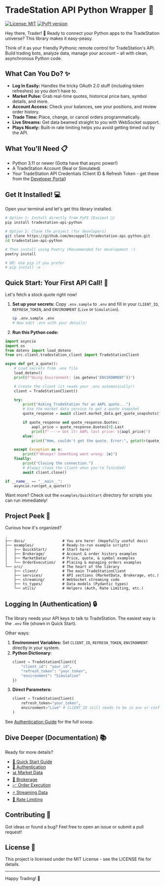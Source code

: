 # TradeStation API Python Wrapper 🚀

[![License: MIT](https://img.shields.io/badge/License-MIT-yellow.svg)](https://opensource.org/licenses/MIT)
[![PyPI version](https://badge.fury.io/py/tradestation-api-python.svg)](https://badge.fury.io/py/tradestation-api-python)

Hey there, Trader! 👋 Ready to connect your Python apps to the TradeStation universe? This library makes it easy-peasy.

Think of it as your friendly Pythonic remote control for TradeStation's API. Build trading bots, analyze data, manage your account – all with clean, asynchronous Python code.

## What Can You Do? ✨

*   **Log In Easily:** Handles the tricky OAuth 2.0 stuff (including token refreshes) so you don't have to.
*   **Market Pulse:** Grab real-time quotes, historical price bars, symbol details, and more.
*   **Account Access:** Check your balances, see your positions, and review order history.
*   **Trade Time:** Place, change, or cancel orders programmatically.
*   **Live Streams:** Get data beamed straight to you with WebSocket support.
*   **Plays Nicely:** Built-in rate limiting helps you avoid getting timed out by the API.

## What You'll Need 📋

*   Python 3.11 or newer (Gotta have that async power!)
*   A TradeStation Account (Real or Simulated)
*   Your TradeStation API Credentials (Client ID & Refresh Token - get these from the [Developer Portal](https://developer.tradestation.com/))

## Get It Installed! 💻

Open your terminal and let's get this library installed.

```bash
# Option 1: Install directly from PyPI (Easiest 🌟)
pip install tradestation-api-python

# Option 2: Clone the project (for developers)
git clone https://github.com/mxcoppell/tradestation-api-python.git
cd tradestation-api-python

# Then install using Poetry (Recommended for development ✨)
poetry install

# OR: Use pip if you prefer
# pip install -e .
```

## Quick Start: Your First API Call! 🚀

Let's fetch a stock quote right now!

1.  **Set up your secrets:** Copy `.env.sample` to `.env` and fill in your `CLIENT_ID`, `REFRESH_TOKEN`, and `ENVIRONMENT` (`Live` or `Simulation`).
    ```bash
    cp .env.sample .env
    # Now edit .env with your details!
    ```
2.  **Run this Python code:**

```python
import asyncio
import os
from dotenv import load_dotenv
from src.client.tradestation_client import TradeStationClient

async def get_a_quote():
    # Load secrets from .env file
    load_dotenv()
    print(f"Using Environment: {os.getenv('ENVIRONMENT')}")

    # Create the client (it reads your .env automatically!)
    client = TradeStationClient()

    try:
        print("Asking TradeStation for an AAPL quote...")
        # Use the market data service to get a quote snapshot
        quote_response = await client.market_data.get_quote_snapshots("AAPL")

        if quote_response and quote_response.Quotes:
            aapl_price = quote_response.Quotes[0].Last
            print(f"----> Got it! AAPL last price: ${aapl_price}")
        else:
            print("Hmm, couldn't get the quote. Error:", getattr(quote_response, 'Errors', 'Unknown error'))

    except Exception as e:
        print(f"Whoops! Something went wrong: {e}")
    finally:
        print("Closing the connection.")
        # Always close the client when you're finished!
        await client.close()

if __name__ == "__main__":
    asyncio.run(get_a_quote())
```

Want more? Check out the `examples/QuickStart` directory for scripts you can run immediately!

## Project Peek 👀

Curious how it's organized?

```
.
├── docs/                 # You are here! (Hopefully useful docs)
├── examples/             # Ready-to-run example scripts!
│   ├── QuickStart/       # Start here!
│   ├── Brokerage/        # Account & order history examples
│   ├── MarketData/       # Price, quote, & symbol examples
│   └── OrderExecution/   # Placing & managing orders examples
└── src/                  # The heart of the library
    ├── client/           # The main TradeStationClient
    ├── services/         # API sections (MarketData, Brokerage, etc.)
    ├── streaming/        # WebSocket streaming code
    ├── ts_types/         # Data models (Pydantic types)
    └── utils/            # Helpers (Auth, Rate Limiting, etc.)
```

## Logging In (Authentication) 🔒

The library needs your API keys to talk to TradeStation. The easiest way is the `.env` file (shown in Quick Start).

Other ways:

1.  **Environment Variables:** Set `CLIENT_ID`, `REFRESH_TOKEN`, `ENVIRONMENT` directly in your system.
2.  **Python Dictionary:**
    ```python
    client = TradeStationClient({
        "client_id": "your_id",
        "refresh_token": "your_token",
        "environment": "Simulation"
    })
    ```
3.  **Direct Parameters:**
    ```python
    client = TradeStationClient(
        refresh_token="your_token",
        environment="Live" # CLIENT_ID still needs to be in env or config
    )
    ```

See [Authentication Guide](docs/authentication.md) for the full scoop.

## Dive Deeper (Documentation) 📚

Ready for more details?

*   [🚀 Quick Start Guide](https://github.com/mxcoppell/tradestation-api-python/blob/main/docs/quick_start.md)
*   [🔑 Authentication](https://github.com/mxcoppell/tradestation-api-python/blob/main/docs/authentication.md)
*   [📊 Market Data](https://github.com/mxcoppell/tradestation-api-python/blob/main/docs/market_data.md)
*   [💼 Brokerage](https://github.com/mxcoppell/tradestation-api-python/blob/main/docs/brokerage.md)
*   [📈 Order Execution](https://github.com/mxcoppell/tradestation-api-python/blob/main/docs/order_execution.md)
*   [⚡ Streaming Data](https://github.com/mxcoppell/tradestation-api-python/blob/main/docs/streaming.md)
*   [🚦 Rate Limiting](https://github.com/mxcoppell/tradestation-api-python/blob/main/docs/rate_limiting.md)

## Contributing 🤝

Got ideas or found a bug? Feel free to open an issue or submit a pull request!

## License 📜

This project is licensed under the MIT License - see the LICENSE file for details.

---

Happy Trading! 🎉 